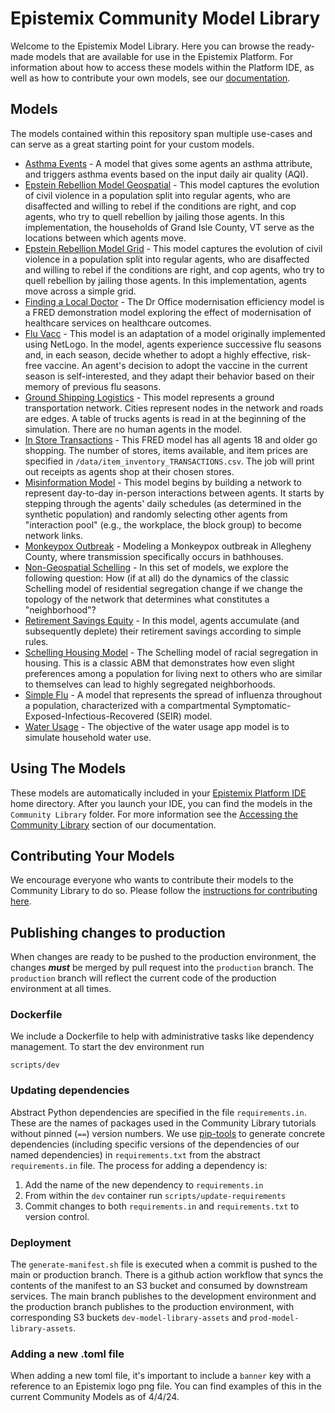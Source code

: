# Epistemix Community Model Library
Welcome to the Epistemix Model Library. Here you can browse the ready-made models that are available for use in the Epistemix Platform. For information about how to access these models within the Platform IDE, as well as how to contribute your own models, see our [documentation](https://docs.epistemix.com).

## Models
The models contained within this repository span multiple use-cases and can serve as a great starting point for your custom models.

* [Asthma Events](Asthma-Events/README.md) - A model that gives some agents an asthma attribute, and triggers asthma events based on the input daily air quality (AQI). 
* [Epstein Rebellion Model Geospatial](Epstein-Rebellion-Model-Geospatial/README.md) - This model captures the evolution of civil violence in a population split into regular agents, who are disaffected and willing to rebel if the conditions are right, and cop agents, who try to quell rebellion by jailing those agents. In this implementation, the households of Grand Isle County, VT serve as the locations between which agents move.
* [Epstein Rebellion Model Grid](Epstein-Rebellion-Model-Grid/README.md) - This model captures the evolution of civil violence in a population split into regular agents, who are disaffected and willing to rebel if the conditions are right, and cop agents, who try to quell rebellion by jailing those agents. In this implementation, agents move across a simple grid.
* [Finding a Local Doctor](Finding-a-Local-Doctor/README.md) - The Dr Office modernisation efficiency model is a FRED demonstration model exploring the effect of modernisation of healthcare services on healthcare outcomes.
* [Flu Vacc](Flu-Vacc/README.md) - This model is an adaptation of a model originally implemented using NetLogo. In the model, agents experience successive flu seasons and, in each season, decide whether to adopt a highly effective, risk-free vaccine. An agent's decision to adopt the vaccine in the current season is self-interested, and they adapt their behavior based on their memory of previous flu seasons.
* [Ground Shipping Logistics](Ground-Shipping-Logistics/README.md) - This model represents a ground transportation network. Cities represent nodes in the network and roads are edges. A table of trucks agents is read in at the beginning of the simulation. There are no human agents in the model. 
* [In Store Transactions](In-Store-Transactions/README.md) - This FRED model has all agents 18 and older go shopping. The number of stores,  items available, and item prices are specified in `/data/item_inventory_TRANSACTIONS.csv`. The job will print out receipts as agents shop at their chosen stores.
* [Misinformation Model](Misinformation-Model/README.md) - This model begins by building a network to represent day-to-day in-person interactions between agents. It starts by stepping through the agents' daily schedules (as determined in the synthetic population) and randomly selecting other agents from "interaction pool" (e.g., the workplace, the block group) to become network links. 
* [Monkeypox Outbreak](Monkeypox-Outbreak/README.md) - Modeling a Monkeypox outbreak in Allegheny County, where transmission specifically occurs in bathhouses.
* [Non-Geospatial Schelling](Non-Geospatial-Schelling/README.md) - In this set of models, we explore the following question: How (if at all) do the dynamics of the classic Schelling model of residential segregation change if we change the topology of the network that determines what constitutes a "neighborhood"?
* [Retirement Savings Equity](Retirement-Savings-Equity/README.md) - In this model, agents accumulate (and subsequently deplete) their retirement savings according to simple rules. 
* [Schelling Housing Model](Schelling-Housing-Model/README.md) - The Schelling model of racial segregation in housing. This is a classic ABM that demonstrates how even slight preferences among a population for living next to others who are similar to themselves can lead to highly segregated neighborhoods.
* [Simple Flu](Simple-Flu/README.md) - A model that represents the spread of influenza throughout a population, characterized with a compartmental Symptomatic-Exposed-Infectious-Recovered (SEIR) model.
* [Water Usage](Water-Usage/README.md) - The objective of the water usage app model is to simulate household water use.


## Using The Models
These models are automatically included in your [Epistemix Platform IDE](https://docs.epistemix.com/platform/getting-started/#platform-ide) home directory. After you launch your IDE, you can find the models in the `Community Library` folder. For more information see the [Accessing the Community Library](https://docs.epistemix.com/platform/community-library/#accessing-the-community-library) section of our documentation.

## Contributing Your Models
We encourage everyone who wants to contribute their models to the Community Library to do so. Please follow the [instructions for contributing here](https://docs.epistemix.com/platform/community-library/#library-submission-guidelines).

## Publishing changes to production
When changes are ready to be pushed to the production environment, the changes __*must*__ be merged by pull request into the `production` branch.  The `production` branch will reflect the current code of the production environment at all times.

### Dockerfile

We include a Dockerfile to help with administrative tasks like dependency
management. To start the dev environment run

```shell
scripts/dev
```

### Updating dependencies

Abstract Python dependencies are specified in the file `requirements.in`. These
are the names of packages used in the Community Library tutorials without pinned
(`==`) version numbers. We use [pip-tools](https://github.com/jazzband/pip-tools)
to generate concrete dependencies (including specific versions of the
dependencies of our named dependencies) in `requirements.txt` from the abstract
`requirements.in` file. The process for adding a dependency is:

1. Add the name of the new dependency to `requirements.in`
2. From within the `dev` container run `scripts/update-requirements`
3. Commit changes to both `requirements.in` and `requirements.txt` to version
   control.

### Deployment
The `generate-manifest.sh` file is executed when a commit is pushed to the main or production branch.  There is a github action workflow that syncs the contents of the manifest to an S3 bucket and consumed by downstream services.  The main branch publishes to the development environment and the production branch publishes to the production environment, with corresponding S3 buckets `dev-model-library-assets` and `prod-model-library-assets`.

### Adding a new .toml file

When adding a new toml file, it's important to include a `banner` key with a reference to an Epistemix logo png file.  You can find examples of this in the current Community Models as of 4/4/24. 